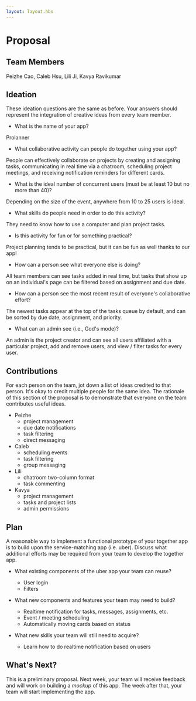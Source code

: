 ```yaml
---
layout: layout.hbs
---
```


# Proposal

## Team Members

Peizhe Cao, Caleb Hsu, Lili Ji, Kavya Ravikumar

## Ideation

These ideation questions are the same as before. Your answers should represent
the integration of creative ideas from every team member.

* What is the name of your app?

Prolanner

* What collaborative activity can people do together using your app?

People can effectively collaborate on projects by creating and assigning tasks, communicating in real time via a chatroom, scheduling project meetings, and receiving notification reminders for different cards.

* What is the ideal number of concurrent users (must be at least 10 but no more than 40)?

Depending on the size of the event, anywhere from 10 to 25 users is ideal.

* What skills do people need in order to do this activity?

They need to know how to use a computer and plan project tasks.

* Is this activity for fun or for something practical?

Project planning tends to be practical, but it can be fun as well thanks to our app!

* How can a person see what everyone else is doing?

All team members can see tasks added in real time, but tasks that show up on an individual's page can be filtered based on assignment and due date.

* How can a person see the most recent result of everyone's collaborative effort?

The newest tasks appear at the top of the tasks queue by default, and can be sorted by due date, assignment, and priority.

* What can an admin see (i.e., God's mode)?

An admin is the project creator and can see all users affiliated with a particular project, add and remove users, and view / filter tasks for every user.

## Contributions

For each person on the team, jot down a list of ideas credited to that person.
It's okay to credit multiple people for the same idea. The rationale of this
section of the proposal is to demonstrate that everyone on the team contributes
useful ideas.

* Peizhe
  * project management
  * due date notifications
  * task filtering
  * direct messaging
* Caleb
  * scheduling events
  * task filtering
  * group messaging
* Lili
  * chatroom two-column format
  * task commenting
* Kavya
  * project management
  * tasks and project lists
  * admin permissions

## Plan

A reasonable way to implement a functional prototype of your together app
is to build upon the service-matching app (i.e. uber). Discuss what additional
efforts may be required from your team to develop the together app.

* What existing components of the uber app your team can reuse?
    * User login
    * Filters

* What new components and features your team may need to build?
    * Realtime notification for tasks, messages, assignments, etc.
    * Event / meeting scheduling
    * Automatically moving cards based on status

* What new skills your team will still need to acquire?
    * Learn how to do realtime notification based on users

## What's Next?

This is a preliminary proposal. Next week, your team will receive feedback and
will work on building a _mockup_ of this app. The week after that, your team
will start implementing the app.